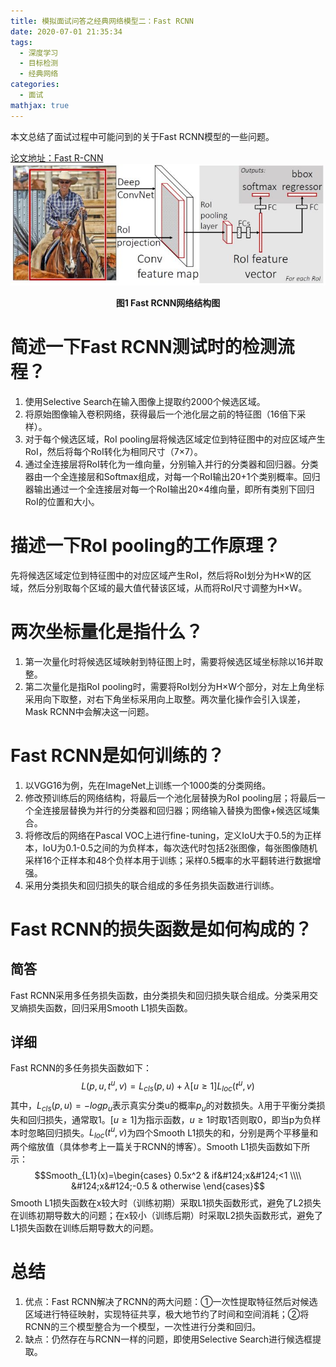 ```yaml
---
title: 模拟面试问答之经典网络模型二：Fast RCNN
date: 2020-07-01 21:35:34
tags:
  - 深度学习
  - 目标检测
  - 经典网络
categories:
  - 面试
mathjax: true
---
```


本文总结了面试过程中可能问到的关于Fast RCNN模型的一些问题。

[论文地址：Fast R-CNN](https://arxiv.org/abs/1504.08083)
![1](./FastRCNN.assets/1.jpg)

<center><b>图1 Fast RCNN网络结构图</b></center>

<!--more-->

# 简述一下Fast RCNN测试时的检测流程？
1. 使用Selective Search在输入图像上提取约2000个候选区域。
2. 将原始图像输入卷积网络，获得最后一个池化层之前的特征图（16倍下采样）。
3. 对于每个候选区域，RoI pooling层将候选区域定位到特征图中的对应区域产生RoI，然后将每个RoI转化为相同尺寸（7×7）。
5. 通过全连接层将RoI转化为一维向量，分别输入并行的分类器和回归器。分类器由一个全连接层和Softmax组成，对每一个RoI输出20+1个类别概率。回归器输出通过一个全连接层对每一个RoI输出20×4维向量，即所有类别下回归RoI的位置和大小。

# 描述一下RoI pooling的工作原理？
先将候选区域定位到特征图中的对应区域产生RoI，然后将RoI划分为H×W的区域，然后分别取每个区域的最大值代替该区域，从而将RoI尺寸调整为H×W。

# 两次坐标量化是指什么？
1. 第一次量化时将候选区域映射到特征图上时，需要将候选区域坐标除以16并取整。
2. 第二次量化是指RoI pooling时，需要将RoI划分为H×W个部分，对左上角坐标采用向下取整，对右下角坐标采用向上取整。两次量化操作会引入误差，Mask RCNN中会解决这一问题。

# Fast RCNN是如何训练的？
1. 以VGG16为例，先在ImageNet上训练一个1000类的分类网络。
2. 修改预训练后的网络结构，将最后一个池化层替换为RoI pooling层；将最后一个全连接层替换为并行的分类器和回归器；网络输入替换为图像+候选区域集合。
3. 将修改后的网络在Pascal VOC上进行fine-tuning，定义IoU大于0.5的为正样本，IoU为0.1-0.5之间的为负样本，每次迭代时包括2张图像，每张图像随机采样16个正样本和48个负样本用于训练；采样0.5概率的水平翻转进行数据增强。
4. 采用分类损失和回归损失的联合组成的多任务损失函数进行训练。

# Fast RCNN的损失函数是如何构成的？
## 简答
Fast RCNN采用多任务损失函数，由分类损失和回归损失联合组成。分类采用交叉熵损失函数，回归采用Smooth L1损失函数。

## 详细
Fast RCNN的多任务损失函数如下：
$$L(p,u,t^u,v)=L_{cls}(p,u)+\lambda [u\geq 1]L_{loc}(t^u,v)$$
其中，$L_{cls}(p,u)=-logp_u$表示真实分类u的概率$p_u$的对数损失。$\lambda$用于平衡分类损失和回归损失，通常取1。$[u\geq 1]$为指示函数，$u\geq 1$时取1否则取0，即当p为负样本时忽略回归损失。$L_{loc}(t^u,v)$为四个Smooth L1损失的和，分别是两个平移量和两个缩放值（具体参考上一篇关于RCNN的博客）。Smooth L1损失函数如下所示：
$$Smooth_{L1}(x)=\begin{cases} 0.5x^2 & if&#124;x&#124;<1 \\\\ &#124;x&#124;-0.5 & otherwise \end{cases}$$
Smooth L1损失函数在x较大时（训练初期）采取L1损失函数形式，避免了L2损失在训练初期导数大的问题；在x较小（训练后期）时采取L2损失函数形式，避免了L1损失函数在训练后期导数大的问题。

# 总结
1. 优点：Fast RCNN解决了RCNN的两大问题：①一次性提取特征然后对候选区域进行特征映射，实现特征共享，极大地节约了时间和空间消耗；②将RCNN的三个模型整合为一个模型，一次性进行分类和回归。
2. 缺点：仍然存在与RCNN一样的问题，即使用Selective Search进行候选框提取。


